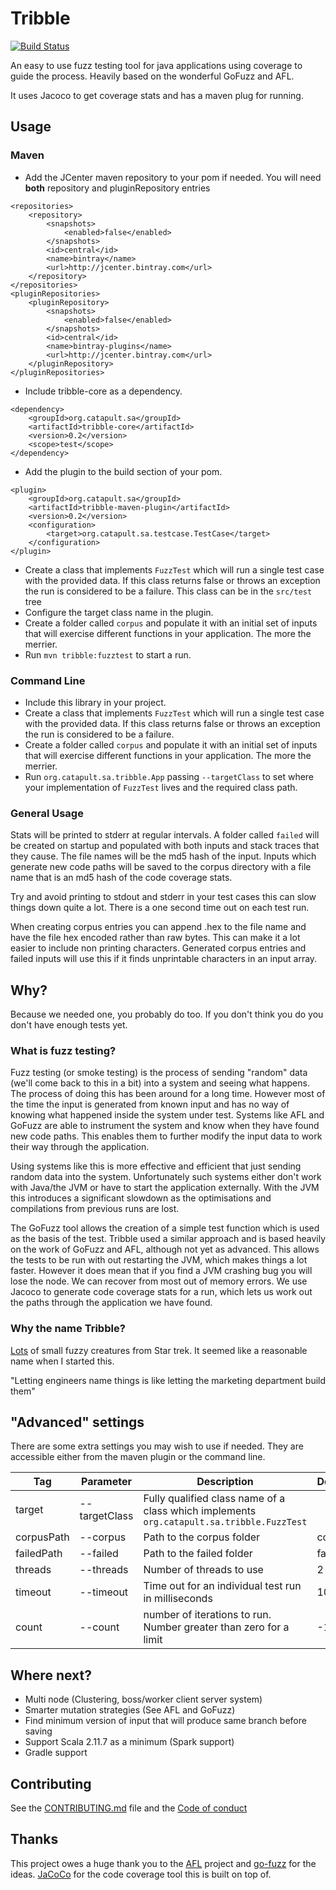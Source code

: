 # Tribble

[![Build Status](https://travis-ci.org/SatelliteApplicationsCatapult/tribble.svg?branch=master)](https://travis-ci.org/SatelliteApplicationsCatapult/tribble)

An easy to use fuzz testing tool for java applications using coverage to guide the process. 
Heavily based on the wonderful GoFuzz and AFL.

It uses Jacoco to get coverage stats and has a maven plug for running.

## Usage

### Maven
* Add the JCenter maven repository to your pom if needed. You will need **both** repository and pluginRepository entries
```Maven POM
<repositories>
    <repository>
        <snapshots>
            <enabled>false</enabled>
        </snapshots>
        <id>central</id>
        <name>bintray</name>
        <url>http://jcenter.bintray.com</url>
    </repository>
</repositories>
<pluginRepositories>
    <pluginRepository>
        <snapshots>
            <enabled>false</enabled>
        </snapshots>
        <id>central</id>
        <name>bintray-plugins</name>
        <url>http://jcenter.bintray.com</url>
    </pluginRepository>
</pluginRepositories>
```

* Include tribble-core as a dependency. 
```Maven POM
<dependency>
    <groupId>org.catapult.sa</groupId>
    <artifactId>tribble-core</artifactId>
    <version>0.2</version>
    <scope>test</scope>
</dependency>
```
* Add the plugin to the build section of your pom.
```Maven POM
<plugin>
    <groupId>org.catapult.sa</groupId>
    <artifactId>tribble-maven-plugin</artifactId>
    <version>0.2</version>
    <configuration>
        <target>org.catapult.sa.testcase.TestCase</target>
    </configuration>
</plugin>
```
* Create a class that implements `FuzzTest` which will run a single test case with the provided data. If this class returns false
or throws an exception the run is considered to be a failure. This class can be in the `src/test` tree
* Configure the target class name in the plugin.
* Create a folder called `corpus` and populate it with an initial set of inputs that will exercise different functions in 
your application. The more the merrier.
* Run `mvn tribble:fuzztest` to start a run.

### Command Line
* Include this library in your project.
* Create a class that implements `FuzzTest` which will run a single test case with the provided data. If this class returns false
or throws an exception the run is considered to be a failure.
* Create a folder called `corpus` and populate it with an initial set of inputs that will exercise different functions in 
your application. The more the merrier.
* Run `org.catapult.sa.tribble.App` passing `--targetClass` to set where your implementation of `FuzzTest` lives and the
required class path.

### General Usage
Stats will be printed to stderr at regular intervals. A folder called `failed` will be created on startup and populated 
with both inputs and stack traces that they cause. The file names will be the md5 hash of the input. Inputs which generate
new code paths will be saved to the corpus directory with a file name that is an md5 hash of the code coverage stats.

Try and avoid printing to stdout and stderr in your test cases this can slow things down quite a lot. There is a one second 
time out on each test run. 

When creating corpus entries you can append .hex to the file name and have the file hex encoded rather than raw bytes.
 This can make it a lot easier to include non printing characters. Generated corpus entries and failed inputs will use 
 this if it finds unprintable characters in an input array.

## Why?

Because we needed one, you probably do too. If you don't think you do you don't have enough tests yet.

### What is fuzz testing?

Fuzz testing (or smoke testing) is the process of sending "random" data (we'll come back to this in a bit) into a system 
and seeing what happens. The process of doing this has been around for a long time. However most of the time the input is
generated from known input and has no way of knowing what happened inside the system under test. Systems like AFL and 
GoFuzz are able to instrument the system and know when they have found new code paths.  This enables them to further modify 
the input data to work their way through the application.

Using systems like this is more effective and efficient that just sending random data into the system. Unfortunately such
systems either don't work with Java/the JVM or have to start the application externally. With the JVM this introduces a 
significant slowdown as the optimisations and compilations from previous runs are lost. 
 
The GoFuzz tool allows the creation of a simple test function which is used as the basis of the test. Tribble used a 
similar approach and is based heavily on the work of GoFuzz and AFL, although not yet as advanced. This allows the tests 
to be run with out restarting the JVM, which makes things a lot faster. However it does mean that if you find a JVM 
crashing bug you will lose the node. We can recover from most out of memory errors. We use Jacoco to generate code 
coverage stats for a run, which lets us work out the paths through the application we have found.

### Why the name Tribble?

[Lots](https://en.wikipedia.org/wiki/Tribble) of small fuzzy creatures from Star trek. It seemed like a reasonable name 
when I started this.

"Letting engineers name things is like letting the marketing department build them" 

## "Advanced" settings
There are some extra settings you may wish to use if needed. They are accessible either from the maven plugin or the 
command line.

|Tag | Parameter | Description | Default |
| --- | --- | --- | --- |
| target | --targetClass | Fully qualified class name of a class which implements `org.catapult.sa.tribble.FuzzTest` | |
| corpusPath | --corpus | Path to the corpus folder | corpus |
| failedPath | --failed | Path to the failed folder | failed |
| threads | --threads | Number of threads to use | 2 |
| timeout | --timeout | Time out for an individual test run in milliseconds | 1000 |
| count | --count | number of iterations to run. Number greater than zero for a limit | -1 |

## Where next?

* Multi node (Clustering, boss/worker client server system)
* Smarter mutation strategies (See AFL and GoFuzz)
* Find minimum version of input that will produce same branch before saving
* Support Scala 2.11.7 as a minimum (Spark support)
* Gradle support

## Contributing 

See the [CONTRIBUTING.md](CONTRIBUTING.md) file and the [Code of conduct](CODE_OF_CONDUCT.md)

## Thanks

This project owes a huge thank you to the [AFL](http://lcamtuf.coredump.cx/afl/) project and [go-fuzz](https://github.com/dvyukov/go-fuzz)
 for the ideas. [JaCoCo](https://github.com/jacoco/jacoco) for the code coverage tool this is built on top of.